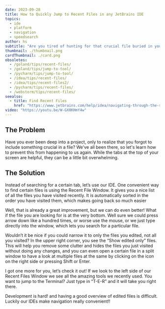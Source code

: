 ```yaml
---
date: 2023-09-28
title: How to Quickly Jump to Recent Files in any JetBrains IDE
topics:
  - ide
  - platform
  - navigation
  - speedsearch
author: hs
subtitle: "Are you tired of hunting for that crucial file buried in your project? Say goodbye to the hassle with these IDE shortcuts and tips. Jump to recent files effortlessly in JetBrains IDEs like IntelliJ IDEA, PyCharm, PhpStorm, WebStorm, GoLand, CLion, RubyMine, and more! "
thumbnail: ./thumbnail.png
cardThumbnail: ./card.png
obsoletes:
  - /goland/tips/recent-files/
  - /goland/tips/jump-to-tool/
  - /pycharm/tips/jump-to-tool/
  - /idea/tips/recent-files/
  - /idea/tips/recent-files2/
  - /pycharm/tips/recent-files/
  - /webstorm/tips/recent-files/
seealso:
  - title: Find Recent Files
    href: "https://www.jetbrains.com/help/idea/navigating-through-the-source-code.html#recent_files"
video: "https://youtu.be/W-GX0KHmY4w"
---
```


## The Problem

Have you ever been deep into a project, only to realize that you forgot to include something crucial in a file? We've all been there, so let's learn how to prevent this from happening to us again. While the tabs at the top of your screen are helpful, they can be a little bit overwhelming.

## The Solution

Instead of searching for a certain tab, let’s use our IDE. One convenient way to find certain files is using the Recent File Window. It gives you a nice list of all the files you have visited recently. It is automatically sorted in the order you have visited them, which makes going back so much easier

Well, that is already a great improvement, but we can do even better! What if the file you are looking for is at the very bottom. Well sure we could press arrow down like a hundred times, or worse use the mouse, or we just type directly into the window, which lets you search for a particular file.

Wouldn’t it be nice if you could narrow it to only the files you edited, not all you visited? In the upper right corner, you see the “Show edited only” files. This will help you remove some clutter and hides the files you just visited without doing any changes, and you can even open a certain file in a split window to have a look at multiple files at the same by clicking on the icon on the right side or pressing Shift or Enter.

I got one more for you, let’s check it out! If we look to the left side of our Recent Files Window we see all the amazing tools we recently used. You want to jump to the Terminal? Just type in “T-E-R” and it will take you right there.

Development is hard! and having a good overview of edited files is difficult. Luckily our IDEs make navigation really convenient!!
